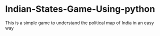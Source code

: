 # Indian-States-Game-Using-python
This is a simple game to understand the political map of India in an easy way
